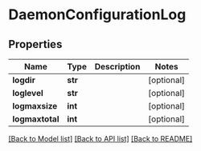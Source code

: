 # DaemonConfigurationLog

## Properties
Name | Type | Description | Notes
------------ | ------------- | ------------- | -------------
**logdir** | **str** |  | [optional] 
**loglevel** | **str** |  | [optional] 
**logmaxsize** | **int** |  | [optional] 
**logmaxtotal** | **int** |  | [optional] 

[[Back to Model list]](../README.md#documentation-for-models) [[Back to API list]](../README.md#documentation-for-api-endpoints) [[Back to README]](../README.md)


